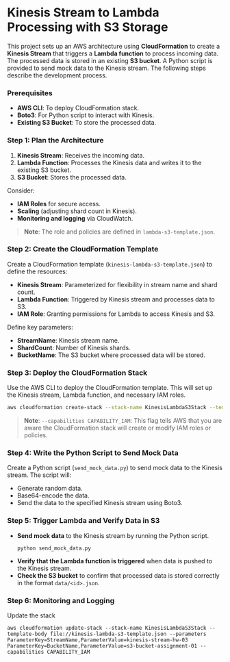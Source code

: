 # Kinesis Stream to Lambda Processing with S3 Storage
This project sets up an AWS architecture using **CloudFormation** to create a **Kinesis Stream** that triggers a **Lambda function** to process incoming data. The processed data is stored in an existing **S3 bucket**. A Python script is provided to send mock data to the Kinesis stream. The following steps describe the development process.

### Prerequisites
- **AWS CLI**: To deploy CloudFormation stack.
- **Boto3**: For Python script to interact with Kinesis.
- **Existing S3 Bucket**: To store the processed data.


### Step 1: Plan the Architecture

1. **Kinesis Stream**: Receives the incoming data.
2. **Lambda Function**: Processes the Kinesis data and writes it to the existing S3 bucket.
3. **S3 Bucket**: Stores the processed data.

Consider:
- **IAM Roles** for secure access.
- **Scaling** (adjusting shard count in Kinesis).
- **Monitoring and logging** via CloudWatch.

> **Note**: The role and policies are defined in `lambda-s3-template.json`.

### Step 2: Create the CloudFormation Template

Create a CloudFormation template (`kinesis-lambda-s3-template.json`) to define the resources:
- **Kinesis Stream**: Parameterized for flexibility in stream name and shard count.
- **Lambda Function**: Triggered by Kinesis stream and processes data to S3.
- **IAM Role**: Granting permissions for Lambda to access Kinesis and S3.

Define key parameters:
- **StreamName**: Kinesis stream name.
- **ShardCount**: Number of Kinesis shards.
- **BucketName**: The S3 bucket where processed data will be stored.

### Step 3: Deploy the CloudFormation Stack

Use the AWS CLI to deploy the CloudFormation template. This will set up the Kinesis stream, Lambda function, and necessary IAM roles.

```bash
aws cloudformation create-stack --stack-name KinesisLambdaS3Stack --template-body file://kinesis-lambda-s3-template.json --parameters ParameterKey=StreamName,ParameterValue=kinesis-stream-hw-03 ParameterKey=BucketName,ParameterValue=s3-bucket-assignment-01 --capabilities CAPABILITY_IAM
```
> **Note**: `--capabilities CAPABILITY_IAM`: This flag tells AWS that you are aware the CloudFormation stack will create or modify IAM roles or policies.


### Step 4: Write the Python Script to Send Mock Data

Create a Python script (`send_mock_data.py`) to send mock data to the Kinesis stream. The script will:

- Generate random data.
- Base64-encode the data.
- Send the data to the specified Kinesis stream using Boto3.

### Step 5: Trigger Lambda and Verify Data in S3

- **Send mock data** to the Kinesis stream by running the Python script.
  ```
  python send_mock_data.py
   ```
- **Verify that the Lambda function is triggered** when data is pushed to the Kinesis stream.
- **Check the S3 bucket** to confirm that processed data is stored correctly in the format `data/<id>.json`.

### Step 6: Monitoring and Logging
Update the stack
```
aws cloudformation update-stack --stack-name KinesisLambdaS3Stack --template-body file://kinesis-lambda-s3-template.json --parameters ParameterKey=StreamName,ParameterValue=kinesis-stream-hw-03 ParameterKey=BucketName,ParameterValue=s3-bucket-assignment-01 --capabilities CAPABILITY_IAM
```
